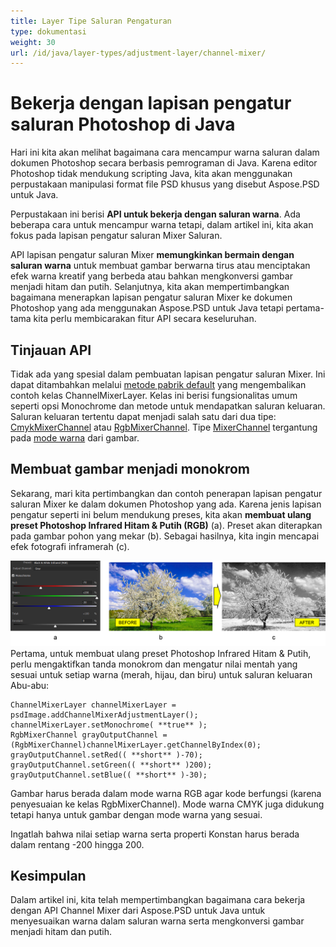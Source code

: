 ```yaml
---
title: Layer Tipe Saluran Pengaturan
type: dokumentasi
weight: 30
url: /id/java/layer-types/adjustment-layer/channel-mixer/
---
```


# Bekerja dengan lapisan pengatur saluran Photoshop di Java

Hari ini kita akan melihat bagaimana cara mencampur warna saluran dalam dokumen Photoshop secara berbasis pemrograman di Java. Karena editor Photoshop tidak mendukung scripting Java, kita akan menggunakan perpustakaan manipulasi format file PSD khusus yang disebut Aspose.PSD untuk Java.

Perpustakaan ini berisi **API untuk bekerja dengan saluran warna**. Ada beberapa cara untuk mencampur warna tetapi, dalam artikel ini, kita akan fokus pada lapisan pengatur saluran Mixer Saluran.

API lapisan pengatur saluran Mixer **memungkinkan bermain dengan saluran warna** untuk membuat gambar berwarna tirus atau menciptakan efek warna kreatif yang berbeda atau bahkan mengkonversi gambar menjadi hitam dan putih. Selanjutnya, kita akan mempertimbangkan bagaimana menerapkan lapisan pengatur saluran Mixer ke dokumen Photoshop yang ada menggunakan Aspose.PSD untuk Java tetapi pertama-tama kita perlu membicarakan fitur API secara keseluruhan.

## Tinjauan API

Tidak ada yang spesial dalam pembuatan lapisan pengatur saluran Mixer. Ini dapat ditambahkan melalui [metode pabrik default](https://reference.aspose.com/psd/java/com.aspose.psd.fileformats.psd/PsdImage#addChannelMixerAdjustmentLayer--) yang mengembalikan contoh kelas ChannelMixerLayer. Kelas ini berisi fungsionalitas umum seperti opsi Monochrome dan metode untuk mendapatkan saluran keluaran. Saluran keluaran tertentu dapat menjadi salah satu dari dua tipe: [CmykMixerChannel](https://reference.aspose.com/psd/java/com.aspose.psd.fileformats.psd.layers.adjustmentlayers/CmykMixerChannel) atau [RgbMixerChannel](https://reference.aspose.com/psd/java/com.aspose.psd.fileformats.psd.layers.adjustmentlayers/RgbMixerChannel). Tipe [MixerChannel](https://reference.aspose.com/psd/java/com.aspose.psd.fileformats.psd.layers.adjustmentlayers/mixerchannel) tergantung pada [mode warna](https://reference.aspose.com/psd/java/com.aspose.psd.fileformats.psd/PsdImage#getColorMode--) dari gambar.

## Membuat gambar menjadi monokrom

Sekarang, mari kita pertimbangkan dan contoh penerapan lapisan pengatur saluran Mixer ke dalam dokumen Photoshop yang ada. Karena jenis lapisan pengatur seperti ini belum mendukung preses, kita akan **membuat ulang preset Photoshop Infrared Hitam & Putih (RGB)** (a). Preset akan diterapkan pada gambar pohon yang mekar (b). Sebagai hasilnya, kita ingin mencapai efek fotografi inframerah (c).

![Contoh Lapisan Pengatur Saluran Mixer](channel-mixer-adjustment-psd-layer-figure-1.png) Pertama, untuk membuat ulang preset Photoshop Infrared Hitam & Putih, perlu mengaktifkan tanda monokrom dan mengatur nilai mentah yang sesuai untuk setiap warna (merah, hijau, dan biru) untuk saluran keluaran Abu-abu:

    ChannelMixerLayer channelMixerLayer = psdImage.addChannelMixerAdjustmentLayer();
    channelMixerLayer.setMonochrome( **true** );
    RgbMixerChannel grayOutputChannel = (RgbMixerChannel)channelMixerLayer.getChannelByIndex(0);
    grayOutputChannel.setRed(( **short** )-70);
    grayOutputChannel.setGreen(( **short** )200);
    grayOutputChannel.setBlue(( **short** )-30);

Gambar harus berada dalam mode warna RGB agar kode berfungsi (karena penyesuaian ke kelas RgbMixerChannel). Mode warna CMYK juga didukung tetapi hanya untuk gambar dengan mode warna yang sesuai.

Ingatlah bahwa nilai setiap warna serta properti Konstan harus berada dalam rentang -200 hingga 200.

## Kesimpulan

Dalam artikel ini, kita telah mempertimbangkan bagaimana cara bekerja dengan API Channel Mixer dari Aspose.PSD untuk Java untuk menyesuaikan warna dalam saluran warna serta mengkonversi gambar menjadi hitam dan putih.

